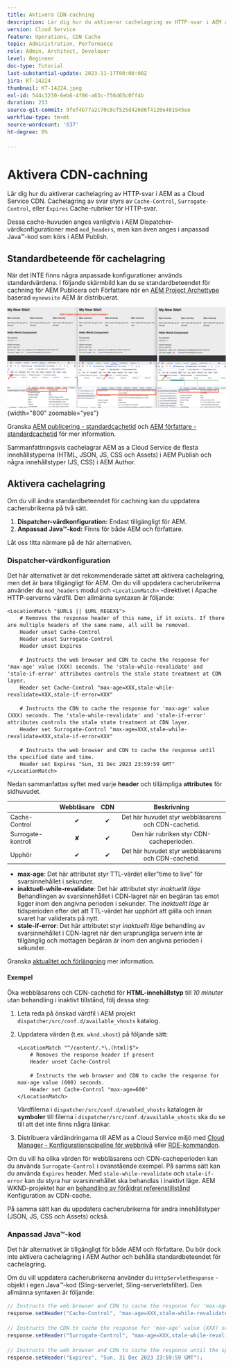```yaml
---
title: Aktivera CDN-cachning
description: Lär dig hur du aktiverar cachelagring av HTTP-svar i AEM as a Cloud Service CDN.
version: Cloud Service
feature: Operations, CDN Cache
topic: Administration, Performance
role: Admin, Architect, Developer
level: Beginner
doc-type: Tutorial
last-substantial-update: 2023-11-17T00:00:00Z
jira: KT-14224
thumbnail: KT-14224.jpeg
exl-id: 544c3230-6eb6-4f06-a63c-f56d65c0ff4b
duration: 213
source-git-commit: 9fef4b77a2c70c8cf525d42686f4120e481945ee
workflow-type: tm+mt
source-wordcount: '637'
ht-degree: 0%

---
```


# Aktivera CDN-cachning

Lär dig hur du aktiverar cachelagring av HTTP-svar i AEM as a Cloud Service CDN. Cachelagring av svar styrs av `Cache-Control`, `Surrogate-Control`, eller `Expires` Cache-rubriker för HTTP-svar.

Dessa cache-huvuden anges vanligtvis i AEM Dispatcher-värdkonfigurationer med `mod_headers`, men kan även anges i anpassad Java™-kod som körs i AEM Publish.

## Standardbeteende för cachelagring

När det INTE finns några anpassade konfigurationer används standardvärdena. I följande skärmbild kan du se standardbeteendet för cachning för AEM Publicera och Författare när en [AEM Project Archettype](https://github.com/adobe/aem-project-archetype) baserad `mynewsite` AEM är distribuerat.

![Standardbeteende för cachelagring](../assets/how-to/aem-publish-default-cache-headers.png){width="800" zoomable="yes"}

Granska [AEM publicering - standardcachetid](https://experienceleague.adobe.com/docs/experience-manager-learn/cloud-service/caching/publish.html#cdn-cache-life) och [AEM författare - standardcachetid](https://experienceleague.adobe.com/docs/experience-manager-learn/cloud-service/caching/author.html?#default-cache-life) för mer information.

Sammanfattningsvis cachelagrar AEM as a Cloud Service de flesta innehållstyperna (HTML, JSON, JS, CSS och Assets) i AEM Publish och några innehållstyper (JS, CSS) i AEM Author.

## Aktivera cachelagring

Om du vill ändra standardbeteendet för cachning kan du uppdatera cacherubrikerna på två sätt.

1. **Dispatcher-värdkonfiguration:** Endast tillgängligt för AEM.
1. **Anpassad Java™-kod:** Finns för både AEM och författare.

Låt oss titta närmare på de här alternativen.

### Dispatcher-värdkonfiguration

Det här alternativet är det rekommenderade sättet att aktivera cachelagring, men det är bara tillgängligt för AEM. Om du vill uppdatera cacherubrikerna använder du `mod_headers` modul och `<LocationMatch>` -direktivet i Apache HTTP-serverns värdfil. Den allmänna syntaxen är följande:

```
<LocationMatch "$URL$ || $URL_REGEX$">
    # Removes the response header of this name, if it exists. If there are multiple headers of the same name, all will be removed.
    Header unset Cache-Control
    Header unset Surrogate-Control
    Header unset Expires

    # Instructs the web browser and CDN to cache the response for 'max-age' value (XXX) seconds. The 'stale-while-revalidate' and 'stale-if-error' attributes controls the stale state treatment at CDN layer.
    Header set Cache-Control "max-age=XXX,stale-while-revalidate=XXX,stale-if-error=XXX"
    
    # Instructs the CDN to cache the response for 'max-age' value (XXX) seconds. The 'stale-while-revalidate' and 'stale-if-error' attributes controls the stale state treatment at CDN layer.
    Header set Surrogate-Control "max-age=XXX,stale-while-revalidate=XXX,stale-if-error=XXX"
    
    # Instructs the web browser and CDN to cache the response until the specified date and time.
    Header set Expires "Sun, 31 Dec 2023 23:59:59 GMT"
</LocationMatch>
```

Nedan sammanfattas syftet med varje **header** och tillämpliga **attributes** för sidhuvudet.

|                     | Webbläsare | CDN | Beskrivning |
|---------------------|:-----------:|:---------:|:-----------:|
| Cache-Control | ✔ | ✔ | Det här huvudet styr webbläsarens och CDN-cachetid. |
| Surrogate-kontroll | ✘ | ✔ | Den här rubriken styr CDN-cacheperioden. |
| Upphör | ✔ | ✔ | Det här huvudet styr webbläsarens och CDN-cachetid. |


- **max-age**: Det här attributet styr TTL-värdet eller&quot;time to live&quot; för svarsinnehållet i sekunder.
- **inaktuell-while-revalidate**: Det här attributet styr _inaktuellt läge_ Behandlingen av svarsinnehållet i CDN-lagret när en begäran tas emot ligger inom den angivna perioden i sekunder. The _inaktuellt läge_ är tidsperioden efter det att TTL-värdet har upphört att gälla och innan svaret har validerats på nytt.
- **stale-if-error**: Det här attributet styr _inaktuellt läge_ behandling av svarsinnehållet i CDN-lagret när den ursprungliga servern inte är tillgänglig och mottagen begäran är inom den angivna perioden i sekunder.

Granska [aktualitet och förlängning](https://developer.fastly.com/learning/concepts/edge-state/cache/stale/) mer information.

#### Exempel

Öka webbläsarens och CDN-cachetid för **HTML-innehållstyp** till _10 minuter_ utan behandling i inaktivt tillstånd, följ dessa steg:

1. Leta reda på önskad värdfil i AEM projekt `dispatcher/src/conf.d/available_vhosts` katalog.
1. Uppdatera värden (t.ex. `wknd.vhost`) på följande sätt:

   ```
   <LocationMatch "^/content/.*\.(html)$">
       # Removes the response header if present
       Header unset Cache-Control
   
       # Instructs the web browser and CDN to cache the response for max-age value (600) seconds.
       Header set Cache-Control "max-age=600"
   </LocationMatch>
   ```

   Värdfilerna i `dispatcher/src/conf.d/enabled_vhosts` katalogen är **symboler** till filerna i `dispatcher/src/conf.d/available_vhosts` ska du se till att det inte finns några länkar.
1. Distribuera värdändringarna till AEM as a Cloud Service miljö med [Cloud Manager - Konfigurationspipeline för webbnivå](https://experienceleague.adobe.com/docs/experience-manager-cloud-service/content/implementing/using-cloud-manager/cicd-pipelines/introduction-ci-cd-pipelines.html?#web-tier-config-pipelines) eller [RDE-kommandon](https://experienceleague.adobe.com/docs/experience-manager-learn/cloud-service/developing/rde/how-to-use.html?lang=en#deploy-apache-or-dispatcher-configuration).

Om du vill ha olika värden för webbläsarens och CDN-cacheperioden kan du använda `Surrogate-Control` i ovanstående exempel. På samma sätt kan du använda `Expires` header. Med `stale-while-revalidate` och `stale-if-error` kan du styra hur svarsinnehållet ska behandlas i inaktivt läge. AEM WKND-projektet har en [behandling av föråldrat referenstillstånd](https://github.com/adobe/aem-guides-wknd/blob/main/dispatcher/src/conf.d/available_vhosts/wknd.vhost#L150-L155) Konfiguration av CDN-cache.

På samma sätt kan du uppdatera cacherubrikerna för andra innehållstyper (JSON, JS, CSS och Assets) också.

### Anpassad Java™-kod

Det här alternativet är tillgängligt för både AEM och författare. Du bör dock inte aktivera cachelagring i AEM Author och behålla standardbeteendet för cachelagring.

Om du vill uppdatera cacherubrikerna använder du `HttpServletResponse` -objekt i egen Java™-kod (Sling-serverlet, Sling-serverletsfilter). Den allmänna syntaxen är följande:

```java
// Instructs the web browser and CDN to cache the response for 'max-age' value (XXX) seconds. The 'stale-while-revalidate' and 'stale-if-error' attributes controls the stale state treatment at CDN layer.
response.setHeader("Cache-Control", "max-age=XXX,stale-while-revalidate=XXX,stale-if-error=XXX");

// Instructs the CDN to cache the response for 'max-age' value (XXX) seconds. The 'stale-while-revalidate' and 'stale-if-error' attributes controls the stale state treatment at CDN layer.
response.setHeader("Surrogate-Control", "max-age=XXX,stale-while-revalidate=XXX,stale-if-error=XXX");

// Instructs the web browser and CDN to cache the response until the specified date and time.
response.setHeader("Expires", "Sun, 31 Dec 2023 23:59:59 GMT");
```
